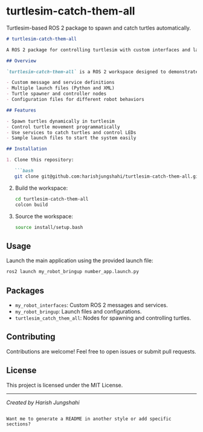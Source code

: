# turtlesim-catch-them-all
Turtlesim-based ROS 2 package to spawn and catch turtles automatically.

````markdown
# turtlesim-catch-them-all

A ROS 2 package for controlling turtlesim with custom interfaces and launch files.

## Overview

`turtlesim-catch-them-all` is a ROS 2 workspace designed to demonstrate message passing, service calls, and action communication with the turtlesim simulator. It includes:

- Custom message and service definitions
- Multiple launch files (Python and XML)
- Turtle spawner and controller nodes
- Configuration files for different robot behaviors

## Features

- Spawn turtles dynamically in turtlesim
- Control turtle movement programmatically
- Use services to catch turtles and control LEDs
- Sample launch files to start the system easily

## Installation

1. Clone this repository:

   ```bash
   git clone git@github.com:harishjungshahi/turtlesim-catch-them-all.git
````

2. Build the workspace:

   ```bash
   cd turtlesim-catch-them-all
   colcon build
   ```

3. Source the workspace:

   ```bash
   source install/setup.bash
   ```

## Usage

Launch the main application using the provided launch file:

```bash
ros2 launch my_robot_bringup number_app.launch.py
```

## Packages

* `my_robot_interfaces`: Custom ROS 2 messages and services.
* `my_robot_bringup`: Launch files and configurations.
* `turtlesim_catch_them_all`: Nodes for spawning and controlling turtles.

## Contributing

Contributions are welcome! Feel free to open issues or submit pull requests.

## License

This project is licensed under the MIT License.

---

*Created by Harish Jungshahi*

```

Want me to generate a README in another style or add specific sections?
```

